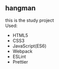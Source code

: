 ## hangman
this is the study project  
Used:  
- HTML5
-  CSS3
-  JavaScript(ES6)
-  Webpack
-  ESLint
-  Prettier
